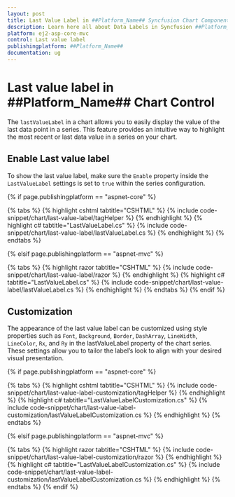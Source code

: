 ```yaml
---
layout: post
title: Last Value Label in ##Platform_Name## Syncfusion Chart Component
description: Learn here all about Data Labels in Syncfusion ##Platform_Name## Chart component of Syncfusion Essential JS 2 and more.
platform: ej2-asp-core-mvc
control: Last value label
publishingplatform: ##Platform_Name##
documentation: ug
---
```


# Last value label in ##Platform_Name## Chart Control

The `lastValueLabel` in a chart allows you to easily display the value of the last data point in a series. This feature provides an intuitive way to highlight the most recent or last data value in a series on your chart.

## Enable Last value label

To show the last value label, make sure the `Enable` property inside the `LastValueLabel` settings is set to `true` within the series configuration. 

{% if page.publishingplatform == "aspnet-core" %}

{% tabs %}
{% highlight cshtml tabtitle="CSHTML" %}
{% include code-snippet/chart/last-value-label/tagHelper %}
{% endhighlight %}
{% highlight c# tabtitle="LastValueLabel.cs" %}
{% include code-snippet/chart/last-value-label/lastValueLabel.cs %}
{% endhighlight %}
{% endtabs %}

{% elsif page.publishingplatform == "aspnet-mvc" %}

{% tabs %}
{% highlight razor tabtitle="CSHTML" %}
{% include code-snippet/chart/last-value-label/razor %}
{% endhighlight %}
{% highlight c# tabtitle="LastValueLabel.cs" %}
{% include code-snippet/chart/last-value-label/lastValueLabel.cs %}
{% endhighlight %}
{% endtabs %}
{% endif %}

## Customization

The appearance of the last value label can be customized using style properties such as `Font`, `Background`, `Border`, `DashArray`, `LineWidth`, `LineColor`, `Rx`, and `Ry` in the lastValueLabel property of the chart series. These settings allow you to tailor the label’s look to align with your desired visual presentation.

{% if page.publishingplatform == "aspnet-core" %}

{% tabs %}
{% highlight cshtml tabtitle="CSHTML" %}
{% include code-snippet/chart/last-value-label-customization/tagHelper %}
{% endhighlight %}
{% highlight c# tabtitle="LastValueLabelCustomization.cs" %}
{% include code-snippet/chart/last-value-label-customization/lastValueLabelCustomization.cs %}
{% endhighlight %}
{% endtabs %}

{% elsif page.publishingplatform == "aspnet-mvc" %}

{% tabs %}
{% highlight razor tabtitle="CSHTML" %}
{% include code-snippet/chart/last-value-label-customization/razor %}
{% endhighlight %}
{% highlight c# tabtitle="LastValueLabelCustomization.cs" %}
{% include code-snippet/chart/last-value-label-customization/lastValueLabelCustomization.cs %}
{% endhighlight %}
{% endtabs %}
{% endif %}